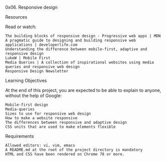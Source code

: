 0x06. Responsive design

Resources

Read or watch:

    The building blocks of responsive design - Progressive web apps | MDN
    A pragmatic guide to designing and building responsive web applications | developerlife.com
    Understanding the difference between mobile-first, adaptive and responsive design
    LukeW | Mobile First
    Media Queries | A collection of inspirational websites using media queries and responsive web design
    Responsive Design Newsletter

Learning Objectives

At the end of this project, you are expected to be able to explain to anyone, without the help of Google:

    Mobile-first design
    Media-queries
    Sizes to use for responsive web design
    How to make a website responsive
    The differences between responsive and adaptive design
    CSS units that are used to make elements flexible

Requirements

    Allowed editors: vi, vim, emacs
    A README.md at the root of the project directory is mandatory
    HTML and CSS have been rendered on Chrome 78 or more.

